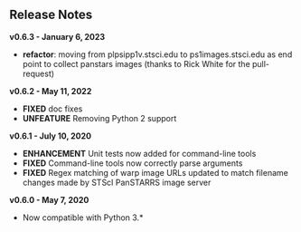 
## Release Notes

**v0.6.3 - January 6, 2023**

* **refactor**: moving from plpsipp1v.stsci.edu to ps1images.stsci.edu as end point to collect panstars images (thanks to Rick White for the pull-request)

**v0.6.2 - May 11, 2022**

* **FIXED** doc fixes
* **UNFEATURE** Removing Python 2 support

**v0.6.1 - July 10, 2020**

* **ENHANCEMENT** Unit tests now added for command-line tools
* **FIXED** Command-line tools now correctly parse arguments
* **FIXED** Regex matching of warp image URLs updated to match filename changes made by STScI PanSTARRS image server

**v0.6.0 - May 7, 2020**

* Now compatible with Python 3.\*
